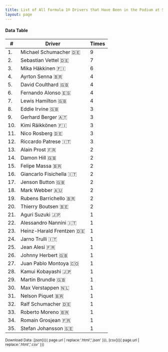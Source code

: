 ```yaml
---
title: List of All Formula 1® Drivers that Have Been in the Podium at Suzuka Circuit
layout: page
---
```


<canvas id="chart" width="400" height="180"></canvas>
<script>
var data = {
    "datasets": [
        {
            "backgroundColor": "#f3a935",
            "borderColor": "#f68639",
            "borderWidth": 1,
            "data": [
                9.0,
                7.0,
                6.0,
                4.0,
                4.0,
                4.0,
                4.0,
                3.0,
                3.0,
                3.0,
                3.0,
                3.0,
                2.0,
                2.0,
                2.0,
                2.0,
                2.0,
                2.0,
                2.0,
                2.0,
                1.0,
                1.0,
                1.0,
                1.0,
                1.0,
                1.0,
                1.0,
                1.0,
                1.0,
                1.0,
                1.0,
                1.0,
                1.0,
                1.0,
                1.0
            ],
            "label": "Times"
        }
    ],
    "labels": [
        "Michael Schumacher",
        "Sebastian Vettel",
        "Mika Häkkinen",
        "Ayrton Senna",
        "David Coulthard",
        "Fernando Alonso",
        "Lewis Hamilton",
        "Eddie Irvine",
        "Gerhard Berger",
        "Kimi Räikkönen",
        "Nico Rosberg",
        "Riccardo Patrese",
        "Alain Prost",
        "Damon Hill",
        "Felipe Massa",
        "Giancarlo Fisichella",
        "Jenson Button",
        "Mark Webber",
        "Rubens Barrichello",
        "Thierry Boutsen",
        "Aguri Suzuki",
        "Alessandro Nannini",
        "Heinz-Harald Frentzen",
        "Jarno Trulli",
        "Jean Alesi",
        "Johnny Herbert",
        "Juan Pablo Montoya",
        "Kamui Kobayashi",
        "Martin Brundle",
        "Max Verstappen",
        "Nelson Piquet",
        "Ralf Schumacher",
        "Roberto Moreno",
        "Romain Grosjean",
        "Stefan Johansson"
    ]
};
var options = {
  legend: {
    display: false
  },
  scales: {
    xAxes: [{
      ticks: {
        beginAtZero: true,
        maxRotation: 180,
        display: window.innerWidth > 800
      }
    }],
    yAxes: [{
      ticks: {
        beginAtZero: true
      }
    }]
  },
  onResize: function(chart, size) {
    chart.options.scales.xAxes[0].ticks.display = size.width > 800;
  }
};
new Chart("chart", {
    data: data,
    type: 'bar',
    options: options
});
</script>



#### Data Table

| # | Driver | Times |
|--|--|--|
| 1. | Michael Schumacher 🇩🇪 | 9 |
| 2. | Sebastian Vettel 🇩🇪 | 7 |
| 3. | Mika Häkkinen 🇫🇮 | 6 |
| 4. | Ayrton Senna 🇧🇷 | 4 |
| 5. | David Coulthard 🇬🇧 | 4 |
| 6. | Fernando Alonso 🇪🇸 | 4 |
| 7. | Lewis Hamilton 🇬🇧 | 4 |
| 8. | Eddie Irvine 🇬🇧 | 3 |
| 9. | Gerhard Berger 🇦🇹 | 3 |
| 10. | Kimi Räikkönen 🇫🇮 | 3 |
| 11. | Nico Rosberg 🇩🇪 | 3 |
| 12. | Riccardo Patrese 🇮🇹 | 3 |
| 13. | Alain Prost 🇫🇷 | 2 |
| 14. | Damon Hill 🇬🇧 | 2 |
| 15. | Felipe Massa 🇧🇷 | 2 |
| 16. | Giancarlo Fisichella 🇮🇹 | 2 |
| 17. | Jenson Button 🇬🇧 | 2 |
| 18. | Mark Webber 🇦🇺 | 2 |
| 19. | Rubens Barrichello 🇧🇷 | 2 |
| 20. | Thierry Boutsen 🇧🇪 | 2 |
| 21. | Aguri Suzuki 🇯🇵 | 1 |
| 22. | Alessandro Nannini 🇮🇹 | 1 |
| 23. | Heinz-Harald Frentzen 🇩🇪 | 1 |
| 24. | Jarno Trulli 🇮🇹 | 1 |
| 25. | Jean Alesi 🇫🇷 | 1 |
| 26. | Johnny Herbert 🇬🇧 | 1 |
| 27. | Juan Pablo Montoya 🇨🇴 | 1 |
| 28. | Kamui Kobayashi 🇯🇵 | 1 |
| 29. | Martin Brundle 🇬🇧 | 1 |
| 30. | Max Verstappen 🇳🇱 | 1 |
| 31. | Nelson Piquet 🇧🇷 | 1 |
| 32. | Ralf Schumacher 🇩🇪 | 1 |
| 33. | Roberto Moreno 🇧🇷 | 1 |
| 34. | Romain Grosjean 🇫🇷 | 1 |
| 35. | Stefan Johansson 🇸🇪 | 1 |

<small>Download Data: [json]({{ page.url | replace:'.html','.json' }}), [csv]({{ page.url | replace:'.html','.csv' }})</small>
